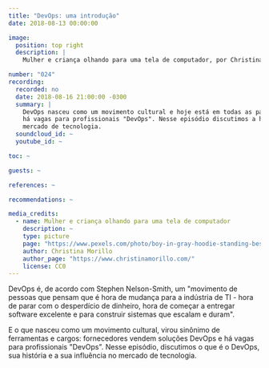 ```yaml
---
title: "DevOps: uma introdução"
date: 2018-08-13 00:00:00

image:
  position: top right
  description: |
    Mulher e criança olhando para uma tela de computador, por Christina Morillo, sob domínio público.

number: "024"
recording:
  recorded: no
  date: 2018-08-16 21:00:00 -0300
  summary: |
    DevOps nasceu como um movimento cultural e hoje está em todas as partes: fornecedores vendem ferramentas DevOps e
    há vagas para profissionais "DevOps". Nesse episódio discutimos a história desse movimento e a sua influência no
    mercado de tecnologia.
  soundcloud_id: ~
  youtube_id: ~

toc: ~

guests: ~

references: ~

recommendations: ~

media_credits:
  - name: Mulher e criança olhando para uma tela de computador
    description: ~
    type: picture
    page: "https://www.pexels.com/photo/boy-in-gray-hoodie-standing-beside-woman-holding-laptop-1181211/"
    author: Christina Morillo
    author_page: "https://www.christinamorillo.com/"
    license: CC0
---
```


DevOps é, de acordo com Stephen Nelson-Smith, um "movimento de pessoas que pensam que é hora de mudança para a indústria
de TI - hora de parar com o desperdício de dinheiro, hora de começar a entregar software excelente e para construir
sistemas que escalam e duram".

E o que nasceu como um movimento cultural, virou sinônimo de ferramentas e cargos: fornecedores vendem soluções DevOps e
há vagas para profissionais "DevOps". Nesse episódio, discutimos o que é o DevOps, sua história e a sua influência no
mercado de tecnologia.
